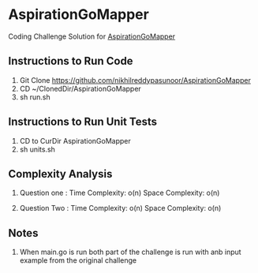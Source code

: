# AspirationGoMapper
Coding Challenge Solution for [AspirationGoMapper](https://gist.github.com/charliemcelfresh/ffd8855600fa834b28f1abb29f0d417d)

## Instructions to Run Code
1. Git Clone https://github.com/nikhilreddypasunoor/AspirationGoMapper
2. CD ~/ClonedDir/AspirationGoMapper
3. sh run.sh

## Instructions to Run Unit Tests
1. CD to CurDir AspirationGoMapper
2. sh units.sh

## Complexity Analysis

1. Question one :
Time Complexity: o(n)
Space Complexity: o(n)

2. Question Two :
Time Complexity: o(n)
Space Complexity: o(n)

## Notes
1. When main.go is run both part of the challenge is run with anb input example from the original challenge
